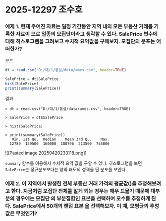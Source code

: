 # 2025-12297 조수호
### 예제 1. 현재 주어진 자료는 일정 기간동안 지역 내의 모든 부동산 거래를 기록한 자료이 므로 일종의 모집단이라고 생각할 수 있다. SalePrice 변수에 대해 히스토그램을 그려보고 수치적 요약값을 구해보자. 모집단의 분포는 어떠한가?

코드
```R
dt = read.csv("D:/대/1/통실/data/ames.csv", header=TRUE)

SalePrice = dt$SalePrice
hist(SalePrice)
print(summary(SalePrice))
```

결과
```
> dt = read.csv("D:/대/1/통실/data/ames.csv", header=TRUE)

> SalePrice = dt$SalePrice

> hist(SalePrice)

> print(summary(SalePrice))
   Min. 1st Qu.  Median    Mean 3rd Qu.    Max. 
  12789  129500  160000  180796  213500  755000
```
![[Pasted image 20250420233118.png]]

`summary` 함수를 이용해서 수치적 요약 값을 구할 수 있다. 히스토그램을 보면 `SalePrice`는 정규분포보다는 양의 왜도의 성격을 띈 분포를 보인다.

### 예제 2. 이 지역에서 발생한 전체 부동산 거래 가격의 평균값()을 추정해보려고 한다. 지금처럼 모집단 전체를 알게 되는 경우는 매우 드물기 때문에 대부분의 경우에는 모집단 의 부분집합인 표본을 선택하여 모수를 추정하게 된다. SalePrice에서 50개의 랜덤 표본 을 선택해보자. 이 때, 모평균의 추정값은 무엇인가?

